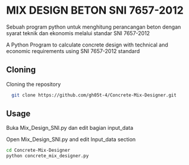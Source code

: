 
# MIX DESIGN BETON SNI 7657-2012

Sebuah program python untuk menghitung perancangan beton dengan syarat teknik dan ekonomis melalui standar SNI 7657-2012  

A Python Program to calculate concrete design with technical and economic requirements using SNI 7657-2012 standard


## Cloning

Cloning the repository

```bash
  git clone https://github.com/gh05t-4/Concrete-Mix-Designer.git
```


## Usage
Buka Mix_Design_SNI.py dan edit bagian input_data  

Open Mix_Design_SNI.py and edit Input_data section
```bash
cd Concrete-Mix-Designer
python concrete_mix_designer.py
```

